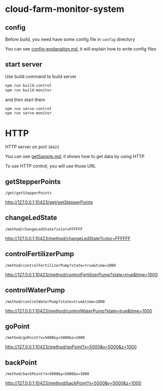 # cloud-farm-monitor-system

## config
Before build, you need have some config file in `config` directory

You can see [config-explanation.md](/config-explanation.md), it will explain how to write config files


## start server
Use build command to build server
```sh
npm run build-control
npm run build-monitor
```
and then start them
```sh
npm run serve-control
npm run serve-monitor
```



# HTTP
HTTP server on port `10423`

You can see [getSample.md](/getSample.md), it shows how to get data by using HTTP

To use HTTP control, you will use those URL


## getStepperPoints
```
/get/getStepperPoints
```
http://127.0.0.1:10423/get/getStepperPoints

## changeLedState
```
/method/changeLedState?color=FFFFFF
```
http://127.0.0.1:10423/method/changeLedState?color=FFFFFF

## controlFertilizerPump
```
/method/controlFertilizerPump?state=true&time=1000
```
http://127.0.0.1:10423/method/controlFertilizerPump?state=true&time=1000

## controlWaterPump
```
/method/controlWaterPump?state=true&time=1000
```
http://127.0.0.1:10423/method/controlWaterPump?state=true&time=1000

## goPoint
```
/method/goPoint?x=5000&y=5000&z=1000
```
http://127.0.0.1:10423/method/goPoint?x=5000&y=5000&z=1000

## backPoint
```
/method/backPoint?x=5000&y=5000&z=1000
```
http://127.0.0.1:10423/method/backPoint?x=5000&y=5000&z=1000

